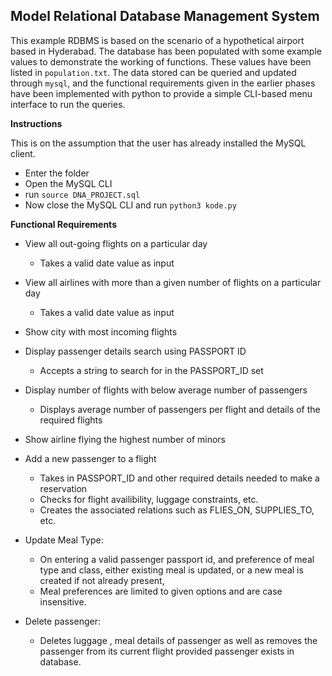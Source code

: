 ## Model Relational Database Management System

This example RDBMS is based on the scenario of a hypothetical airport based in Hyderabad.
The database has been populated with some example values to demonstrate the working of functions. These values have been listed in `population.txt`.
The data stored can be queried and updated through `mysql`, and the functional requirements given in the earlier phases have been implemented with python to provide a simple CLI-based menu interface to run the queries.

**Instructions**

This is on the assumption that the user has already installed the MySQL client.

- Enter the folder
- Open the MySQL CLI
- run `source DNA_PROJECT.sql`
- Now close the MySQL CLI and run `python3 kode.py`

**Functional Requirements**

- View all out-going flights on a particular day
    - Takes a valid date value as input

- View all airlines with more than a given number of flights on a particular day
    - Takes a valid date value as input

- Show city with most incoming flights

- Display passenger details search using PASSPORT ID
    - Accepts a string to search for in the PASSPORT_ID set

- Display number of flights with below average number of passengers
    - Displays average number of passengers per flight and details of the required flights

- Show airline flying the highest number of minors

- Add a new passenger to a flight
    - Takes in PASSPORT_ID and other required details needed to make a reservation
    - Checks for flight availibility, luggage constraints, etc.
    - Creates the associated relations such as FLIES_ON, SUPPLIES_TO, etc.

- Update Meal Type:
    - On entering a valid passenger passport id, and preference of meal type and class, either existing meal is updated, or a new meal is created if not already present,
    - Meal preferences are limited to given options and are case insensitive.


- Delete passenger:
    - Deletes luggage , meal details of passenger as well as removes the passenger from its current flight provided passenger exists in database.

